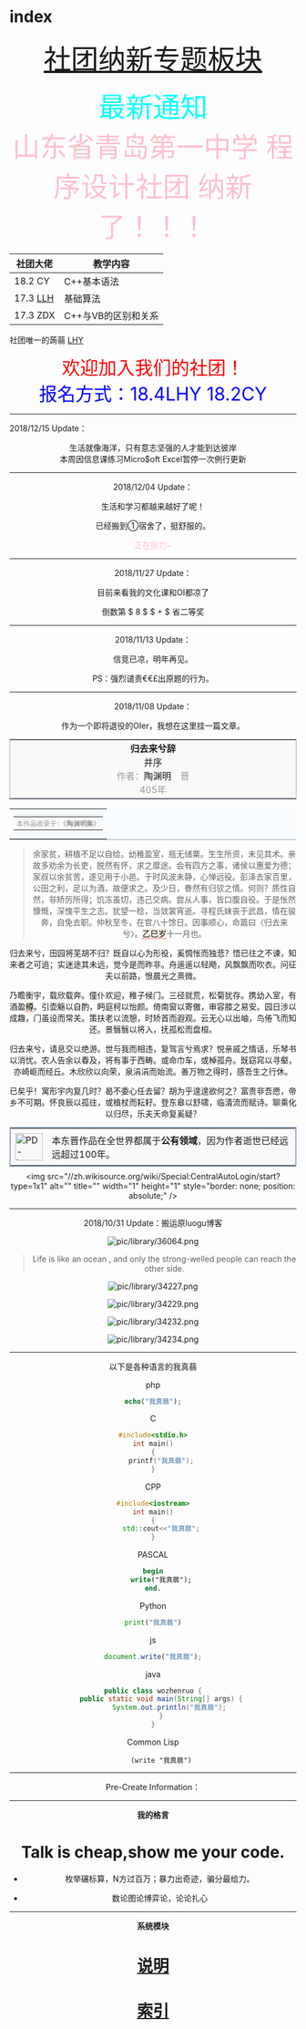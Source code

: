 # index

 <font size="10px" color="purple"> <center> [社团纳新专题板块](index.html?page=纳新.md) </center> </font>

 <center> <font size="7" color="cyan"> 最新通知 </font> </center>


 <center> <font size="7" color="pink"> 山东省青岛第一中学 程序设计社团 纳新了！！！ </font> </center>


|社团大佬|教学内容|
|------|-------|
|18.2 CY|C++基本语法|
|17.3 [LLH](https://llh721113.github.io)|基础算法|
|17.3 ZDX|C++与VB的区别和关系|

社团唯一的蒟蒻 [LHY](https://imikeliu.github.io)

<center> <font size="6" color="red">欢迎加入我们的社团！</font> </center>

<center> <font size="6" color="blue">报名方式：18.4LHY 18.2CY </font> </center>

---

2018/12/15 Update：

<center>生活就像海洋，只有意志坚强的人才能到达彼岸<center>

<center>本周因信息课练习Micro$oft Excel暂停一次例行更新</center>

---

2018/12/04 Update：

<center>生活和学习都越来越好了呢！</center>

已经搬到①宿舍了，挺舒服的。

<font color="pink">正在努力~</font>

---

 2018/11/27 Update：
 
 目前来看我的文化课和OI都凉了
 
 倒数第 $ 8 $ $ + $ 省二等奖

---

2018/11/13 Update：

信竞已凉，明年再见。

PS：强烈谴责€€£出原题的行为。

---

2018/11/08 Update：

作为一个即将退役的OIer，我想在这里挂一篇文章。

<div id="mw-content-text" lang="zh-Hans" dir="ltr" class="mw-content-ltr"><div class="mw-parser-output"><table style="width:100%; margin-top:0px;border:1px solid #93A6C0; background-color: #F9F9F9; text-align:center;">

<tbody><tr>
<td class="noprint" style="width:0; text-align:left; font-size:small;">
</td>
<td class="noprint" style="width:25%; text-align:left; font-size:small;">
</td>
<td style="width:50%;"><b>归去来兮辞</b><br>并序<br><span style="color:#999999">作者：</span>陶渊明<span style="color:#999999">　晋</span><br><span style="color:#999999">405年</span>
</td>
<td class="noprint" style="width:25%; text-align:right; font-size:small;">
</td>
<td class="noprint" style="width:0; text-align:left; font-size:small;">
</td></tr></tbody></table>
<table style="width:100%; background:#F8FCFF; font-size:small; border-bottom:1px solid #93A6C0">
<tbody><tr>
<td><span style="color: #464646;"> </span>
<table style="font-size:0.9em; text-align:left; background:#F9F9F9; float:right;">
<tbody><tr>
<td style="color: #999999;">本作品收录于：《<b>陶渊明集</b>》
</td></tr></tbody></table>
</td></tr></tbody></table>

>  余家贫，耕植不足以自给。幼稚盈室，瓶无储粟。生生所资，未见其术。亲故多劝余为长吏，脱然有怀，求之靡途。会有四方之事，诸侯以惠爱为德；家叔以余贫苦，遂见用于小邑。于时风波未静，心惮远役。彭泽去家百里，公田之利，足以为酒，故便求之。及少日，眷然有归欤之情。何则？质性自然，非矫厉所得；饥冻虽切，违己交病。尝从人事，皆口腹自役。于是怅然慷慨，深愧平生之志。犹望一稔，当敛裳宵逝。寻程氏妹丧于武昌，情在骏奔，自免去职。仲秋至冬，在官八十馀日。因事顺心，命篇曰〈归去来兮〉。<span style="color: black; border-bottom:1px dotted red; BACKGROUND: linen; cursor: help" title="405年">乙巳岁</span>十一月也。

<p>归去来兮，田园将芜胡不归？既自以心为形役，奚惆怅而独悲？悟已往之不谏，知来者之可追；实迷途其未远，觉今是而昨非。舟遥遥以轻飏，风飘飘而吹衣。问征夫以前路，恨晨光之熹微。
</p><p>乃瞻衡宇，载欣载奔。僮仆欢迎，稚子候门。三径就荒，松菊犹存。携幼入室，有酒盈<span style="color: black; border-bottom:1px dotted red; BACKGROUND: linen; cursor: help" title="一作“樽”">樽</span>。引壶觞以自酌，眄庭柯以怡颜。倚南窗以寄傲，审容膝之易安。园日涉以成趣，门虽设而常关。策扶老以流憩，时矫首而遐观。云无心以出岫，鸟倦飞而知还。景翳翳以将入，抚孤松而盘桓。
</p><p>归去来兮，请息交以绝游。世与我而相违，复驾言兮焉求？悦亲戚之情话，乐琴书以消忧。农人告余以春及，将有事于西畴。或命巾车，或棹孤舟。既窈窕以寻壑，亦崎岖而经丘。木欣欣以向荣，泉涓涓而始流。善万物之得时，感吾生之行休。
</p><p>已矣乎！寓形宇内复几时？曷不委心任去留？胡为乎遑遑欲何之？富贵非吾愿，帝乡不可期。怀良辰以孤往，或植杖而耘耔。登东皋以舒啸，临清流而赋诗。聊乘化以归尽，乐夫天命复奚疑？
</p>
<table class="licenseFrame" style="border-collapse:collapse; empty-cells:hide; width:100%; margin:0.50em auto; background-color:#F9F9F9; border:2px solid #93A6C0; clear:both;">

<tbody><tr>
<td style="width:48px; padding:0.5em;"><img alt="PD-icon.svg" src="pic/48px-PD-icon.svg.png" width="48" height="48" srcset="pic/48px-PD-icon.svg.png 1.5x, pic/96px-PD-icon.svg.png 2x" data-file-width="196" data-file-height="196">
</td>
<td style="width:100%; padding:0.5em;">本东晋作品在全世界都属于<b>公有领域</b>，因为作者逝世已经远远超过100年。
</td></tr></tbody></table>

</div><noscript>&lt;img src="//zh.wikisource.org/wiki/Special:CentralAutoLogin/start?type=1x1" alt="" title="" width="1" height="1" style="border: none; position: absolute;" /&gt;</noscript></div>


---

2018/10/31 Update：搬运原luogu博客

![pic/library/36064.png](pic/library/36064.png)

> Life is like an ocean , and only the strong-welled people can reach the other side.

![pic/library/34227.png](pic/library/34227.png)

![pic/library/34229.png](pic/library/34229.png)

![pic/library/34232.png](pic/library/34232.png)

![pic/library/34234.png](pic/library/34234.png)

---

以下是各种语言的我真蒻

php
```php
echo("我真蒻");
```
C
```c
#include<stdio.h>
int main()
{
	printf("我真蒻");
}
```
CPP
```cpp
#include<iostream>
int main()
{
	std::cout<<"我真蒻";
}
```
PASCAL
```pascal
begin
	write("我真蒻");
end.
```
Python
```python
print("我真蒻")
```

js

```javascript
document.write("我真蒻");
```
java
```java
public class wozhenruo {
    public static void main(String[] args) {
        System.out.println("我真蒻");
    }
}
```

Common Lisp
```Lisp
	(write "我真蒻")
```
---

Pre-Create Information：

---

 **<center>我的格言</center>**

# Talk is cheap,show me your code.

- 枚举碾标算，N方过百万；暴力出奇迹，骗分最给力。

- 数论图论博弈论，论论扎心

---

 **<center>系统模块</center>**

# [说明](index.html?page=说明.md)

# [索引](index.html?page=索引.md)
